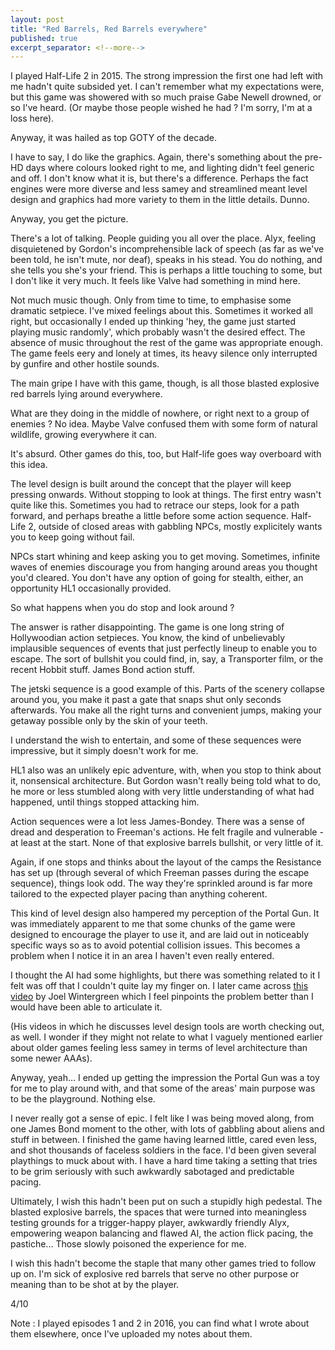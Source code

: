 ```yaml
---
layout: post
title: "Red Barrels, Red Barrels everywhere"
published: true
excerpt_separator: <!--more-->
---
```


I played Half-Life 2 in 2015. The strong impression the first one had left with me hadn't quite subsided yet. I can't remember what my expectations were, but this game was showered with so much praise Gabe Newell drowned, or so I've heard. (Or maybe those people wished he had ? I'm sorry, I'm at a loss here).

<!--more-->

Anyway, it was hailed as top GOTY of the decade.

I have to say, I do like the graphics. Again, there's something about the pre-HD days where colours looked right to me, and lighting didn't feel generic and off. I don't know what it is, but there's a difference. Perhaps the fact engines were more diverse and less samey and streamlined meant level design and graphics had more variety to them in the little details. Dunno.

Anyway, you get the picture.

There's a lot of talking. People guiding you all over the place. Alyx, feeling disquietened by Gordon's incomprehensible lack of speech (as far as we've been told, he isn't mute, nor deaf), speaks in his stead. You do nothing, and she tells you she's your friend. This is perhaps a little touching to some, but I don't like it very much. It feels like Valve had something in mind here.

Not much music though. Only from time to time, to emphasise some dramatic setpiece. I've mixed feelings about this. Sometimes it worked all right, but occasionally I ended up thinking 'hey, the game just started playing music randomly', which probably wasn't the desired effect. The absence of music throughout the rest of the game was appropriate enough. The game feels eery and lonely at times, its heavy silence only interrupted by gunfire and other hostile sounds.

The main gripe I have with this game, though, is all those blasted explosive red barrels lying around everywhere.

What are they doing in the middle of nowhere, or right next to a group of enemies ? No idea. Maybe Valve confused them with some form of natural wildlife, growing everywhere it can.

It's absurd. Other games do this, too, but Half-life goes way overboard with this idea.

The level design is built around the concept that the player will keep pressing onwards. Without stopping to look at things. The first entry wasn't quite like this. Sometimes you had to retrace our steps, look for a path forward, and perhaps breathe a little before some action sequence. Half-Life 2, outside of closed areas with gabbling NPCs, mostly explicitely wants you to keep going without fail.

NPCs start whining and keep asking you to get moving. Sometimes, infinite waves of enemies discourage you from hanging around areas you thought you'd cleared. You don't have any option of going for stealth, either, an opportunity HL1 occasionally provided.

So what happens when you do stop and look around ?

The answer is rather disappointing. The game is one long string of Hollywoodian  action setpieces. You know, the kind of unbelievably implausible sequences of events that just perfectly lineup to enable you to escape. The sort of bullshit you could find, in, say, a Transporter film, or the recent Hobbit stuff. James Bond action stuff.

The jetski sequence is a good example of this. Parts of the scenery collapse around you, you make it past a gate that snaps shut only seconds afterwards. You make all the right turns and convenient jumps, making your getaway possible only by the skin of your teeth.

I understand the wish to entertain, and some of these sequences were impressive, but it simply doesn't work for me.

HL1 also was an unlikely epic adventure, with, when you stop to think about it, nonsensical architecture. But Gordon wasn't really being told what to do, he more or less stumbled along with very little understanding of what had happened, until things stopped attacking him.

Action sequences were a lot less James-Bondey. There was a sense of dread and desperation to Freeman's actions. He felt fragile and vulnerable -at least at the start. None of that explosive barrels bullshit, or very little of it.

Again, if one stops and thinks about the layout of the camps the Resistance has set up (through several of which Freeman passes during the escape sequence), things look odd. The way they're sprinkled around is far more tailored to the expected player pacing than anything coherent.

This kind of level design also hampered my perception of the Portal Gun. It was immediately apparent to me that some chunks of the game were designed to encourage the player to use it, and are laid out in noticeably specific ways so as to avoid potential collision issues. This becomes a problem when I notice it in an area I haven't even really entered.

I thought the AI had some highlights, but there was something related to it I felt was off that I couldn't quite lay my finger on. I later came across [this video](https://www.youtube.com/watch?v=OsDM7GKb0xU) by Joel Wintergreen which I feel pinpoints the problem better than I would have been able to articulate it.

(His videos in which he discusses level design tools are worth checking out, as well. I wonder if they might not relate to what I vaguely mentioned earlier about older games feeling less samey in terms of level architecture than some newer AAAs).

Anyway, yeah... I ended up getting the impression the Portal Gun was a toy for me to play around with, and that some of the areas' main purpose was to be the playground. Nothing else.

I never really got a sense of epic. I felt like I was being moved along, from one James Bond moment to the other, with lots of gabbling about aliens and stuff in between. I finished the game having learned little, cared even less, and shot thousands of faceless soldiers in the face. I'd been given several playthings to muck about with. I have a hard time taking a setting that tries to be grim seriously with such awkwardly sabotaged and predictable pacing.

Ultimately, I wish this hadn't been put on such a stupidly high pedestal. The blasted explosive barrels, the spaces that were turned into meaningless testing grounds for a trigger-happy player, awkwardly friendly Alyx, empowering weapon balancing and flawed AI, the action flick pacing, the pastiche... Those slowly poisoned the experience for me. 

I wish this hadn't become the staple that many other games tried to follow up on. I'm sick of explosive red barrels that serve no other purpose or meaning than to be shot at by the player.

4/10

Note : I played episodes 1 and 2 in 2016, you can find what I wrote about them elsewhere, once I've uploaded my notes about them.